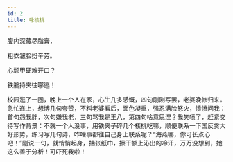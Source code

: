 ```yaml
---
id: 2
title: 咏核桃
---
```

腹内深藏尽脂膏，

粗衣皱脸扮辛劳。

心顽甲硬难开口？

铁腕持夹往哪逃！

<p class="note">校园逛了一圈，晚上一个人在家，心生几多感慨，四句刚刚写罢，老婆晚修归来。急忙递上，想博几句夸赞，不料老婆看后，面色凝重，强忍满脸怒火，愤愤问我：首句怨我胖，次句嫌我老，三句骂我是王八，第四句啥意思涅？我笑喷了，赶紧交待写作背景：不就一个人没事，用铁夹子碎几个核桃吃嘛，顺便联系一下国反贪大好形势，练习写几句诗，咋啥事都往自己身上联系呢？“海燕哪，你可长点心吧！”刚说一句，就悄悄起身，抽张纸巾，擦干额上沁出的冷汗，万万没想到，她这么善于分析！可吓死我啦！</p>
